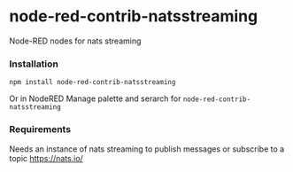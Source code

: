 # node-red-contrib-natsstreaming
Node-RED nodes for nats streaming

### Installation

```
npm install node-red-contrib-natsstreaming
```

Or in NodeRED Manage palette and serarch for `node-red-contrib-natsstreaming`

### Requirements

Needs an instance of nats streaming to publish messages or subscribe to a topic
https://nats.io/